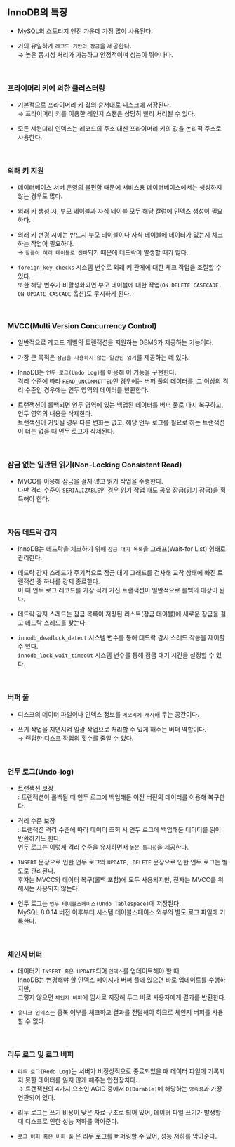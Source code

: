 ## InnoDB의 특징

- MySQL의 스토리지 엔진 가운데 가장 많이 사용된다.
  
- 거의 유일하게 `레코드 기반의 잠금`을 제공한다. <br>
  → 높은 동시성 처리가 가능하고 안정적이며 성능이 뛰어나다.

<br>

### 프라이머리 키에 의한 클러스터링

- 기본적으로 프라이머리 키 값의 순서대로 디스크에 저장된다. <br>
→ 프라이머리 키를 이용한 레인지 스캔은 상당히 빨리 처리될 수 있다.

- 모든 세컨더리 인덱스는 레코드의 주소 대신 프라이머리 키의 값을 논리적 주소로 사용한다.

<br>

### 외래 키 지원

- 데이터베이스 서버 운영의 불편함 때문에 서비스용 데이터베이스에서는 생성하지 않는 경우도 많다.

- 외래 키 생성 시, 부모 테이블과 자식 테이블 모두 해당 칼럼에 인덱스 생성이 필요하다.
  
- 외래 키 변경 시에는 반드시 부모 테이블이나 자식 테이블에 데이터가 있는지 체크하는 작업이 필요하다. <br>
  → `잠금이 여러 테이블로 전파`되기 때문에 데드락이 발생할 때가 많다.

- `foreign_key_checks` 시스템 변수로 외래 키 관계에 대한 체크 작업을 조절할 수 있다. <br>
  또한 해당 변수가 비활성화되면 부모 테이블에 대한 작업(`ON DELETE CASECADE, ON UPDATE CASCADE` 옵션)도 무시하게 된다.

<br>

### MVCC(Multi Version Concurrency Control)

- 일반적으로 레코드 레벨의 트랜잭션을 지원하는 DBMS가 제공하는 기능이다. <br>

- 가장 큰 목적은 `잠금을 사용하지 않는 일관된 읽기`를 제공하는 데 있다.

- InnoDB는 `언두 로그(Undo Log)`를 이용해 이 기능을 구현한다. <br>
  격리 수준에 따라 `READ_UNCOMMITTED`인 경우에는 버퍼 풀의 데이터를, 그 이상의 격리 수준인 경우에는 언두 영역의 데이터를 반환한다.
  
- 트랜잭션이 롤백되면 언두 영역에 있는 백업된 데이터를 버퍼 풀로 다시 복구하고, 언두 영역의 내용을 삭제한다. <br>
  트랜잭션이 커밋될 경우 다른 변화는 없고, 해당 언두 로그를 필요로 하는 트랜잭션이 더는 없을 때 언두 로그가 삭제된다.

<br>

### 잠금 없는 일관된 읽기(Non-Locking Consistent Read)

- MVCC를 이용해 잠금을 걸지 않고 읽기 작업을 수행한다. <br>
  다만 격리 수준이 `SERIALIZABLE`인 경우 읽기 작업 때도 공유 잠금(읽기 잠금)을 획득해야 한다.

<br>

### 자동 데드락 감지

- InnoDB는 데드락을 체크하기 위해 `잠금 대기 목록`을 그래프(Wait-for List) 형태로 관리한다.

- 데드락 감지 스레드가 주기적으로 잠금 대기 그래프를 검사해 교착 상태에 빠진 트랜잭션 중 하나를 강제 종료한다. <br>
  이 때 언두 로그 레코드를 가장 적게 가진 트랜잭션이 일반적으로 롤백의 대상이 된다.

- 데드락 감지 스레드는 잠금 목록이 저장된 리스트(잠금 테이블)에 새로운 잠금을 걸고 데드락 스레드를 찾는다. <br>
 
- `innodb_deadlock_detect` 시스템 변수를 통해 데드락 감시 스레드 작동을 제어할 수 있다. <br>
  `innodb_lock_wait_timeout` 시스템 변수를 통해 잠금 대기 시간을 설정할 수 있다.

<br>

### 버퍼 풀

- 디스크의 데이터 파일이나 인덱스 정보를 `메모리에 캐시`해 두는 공간이다.

- 쓰기 작업을 지연시켜 일괄 작업으로 처리할 수 있게 해주는 버퍼 역할이다. <br>
  → 랜덤한 디스크 작업의 횟수를 줄일 수 있다.

<br>

### 언두 로그(Undo-log)

- 트랜잭션 보장 <br>
  : 트랜잭션이 롤백될 때 언두 로그에 백업해둔 이전 버전의 데이터를 이용해 복구한다.

- 격리 수준 보장 <br>
  : 트랜잭션 격리 수준에 따라 데이터 조회 시 언두 로그에 백업해둔 데이터를 읽어 반환하기도 한다. <br>
  언두 로그는 이렇게 격리 수준을 유지하면서 `높은 동시성`을 제공한다.

- `INSERT` 문장으로 인한 언두 로그와 `UPDATE, DELETE` 문장으로 인한 언두 로그는 별도로 관리된다. <br>
  후자는 MVCC와 데이터 복구(롤백 포함)에 모두 사용되지만, 전자는 MVCC를 위해서는 사용되지 않는다.

- 언두 로그는 `언두 테이블스페이스(Undo Tablespace)`에 저장된다. <br>
  MySQL 8.0.14 버전 이후부터 시스템 테이블스페이스 외부의 별도 로그 파일에 기록한다.

<br>

### 체인지 버퍼

- 데이터가 `INSERT 혹은 UPDATE`되어 `인덱스`를 업데이트해야 할 때, <br>
  InnoDB는 변경해야 할 인덱스 페이지가 버퍼 풀에 있으면 바로 업데이트를 수행하지만, <br>
  그렇지 않으면 `체인지 버퍼`에 임시로 저장해 두고 바로 사용자에게 결과를 반환한다.

- `유니크 인덱스`는 중복 여부를 체크하고 결과를 전달해야 하므로 체인지 버퍼를 사용할 수 없다.

<br>

### 리두 로그 및 로그 버퍼

- `리두 로그(Redo Log)`는 서버가 비정상적으로 종료되었을 때 데이터 파일에 기록되지 못한 데이터를 잃지 않게 해주는 안전장치다. <br>
  → 트랜잭션의 4가지 요소인 ACID 중에서 `D(Durable)`에 해당하는 `영속성`과 가장 연관되어 있다.

- 리두 로그는 쓰기 비용이 낮은 자료 구조로 되어 있어, 데이터 파일 쓰기가 발생할 때 디스크로 인한 성능 저하를 막아준다.

- `로그 버퍼 혹은 버퍼 풀` 은 리두 로그를 버퍼링할 수 있어, 성능 저하를 막아준다.
